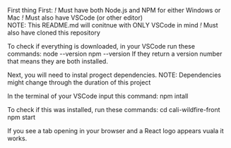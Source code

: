 First thing First: 
  *!* Must have both Node.js and NPM for either Windows or Mac
  *!* Must also have VSCode (or other editor)  
        NOTE: This README.md will conitnue with ONLY VSCode in mind
  *!* Must also have cloned this repository 

  To check if everything is downloaded, in your VSCode run these commands: 
      node --version
      npm --version
  If they return a version number that means they are both installed. 
      

Next, you will need to instal progect dependencies.
      NOTE: Dependencies might change through the duration of this project

  In the terminal of your VSCode input this command: 
      npm intall 

  To check if this was installed, run these commands: 
      cd cali-wildfire-front
      npm start

  If you see a tab opening in your browser and a React logo appears vuala it works.



  
      
        
